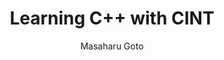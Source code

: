 ---
layout: default
title: Learning C++ with CINT
author: Masaharu Goto
publication: C magazine 1998 Apr-1999 Mar, Softbank Co, (Japanese)
year: 1998
type: CINT
doi:
abstract:
---